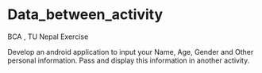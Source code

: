 # Data_between_activity
BCA , TU Nepal Exercise

 Develop an android application to input your Name, Age, Gender and Other personal information. 
 Pass and display this information in another activity.
